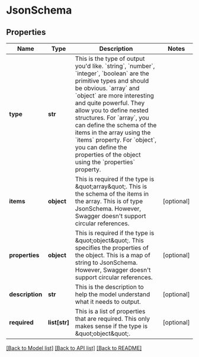 # JsonSchema

## Properties
Name | Type | Description | Notes
------------ | ------------- | ------------- | -------------
**type** | **str** | This is the type of output you&#x27;d like.  &#x60;string&#x60;, &#x60;number&#x60;, &#x60;integer&#x60;, &#x60;boolean&#x60; are the primitive types and should be obvious.  &#x60;array&#x60; and &#x60;object&#x60; are more interesting and quite powerful. They allow you to define nested structures.  For &#x60;array&#x60;, you can define the schema of the items in the array using the &#x60;items&#x60; property.  For &#x60;object&#x60;, you can define the properties of the object using the &#x60;properties&#x60; property. | 
**items** | **object** | This is required if the type is \&quot;array\&quot;. This is the schema of the items in the array.  This is of type JsonSchema. However, Swagger doesn&#x27;t support circular references. | [optional] 
**properties** | **object** | This is required if the type is \&quot;object\&quot;. This specifies the properties of the object.  This is a map of string to JsonSchema. However, Swagger doesn&#x27;t support circular references. | [optional] 
**description** | **str** | This is the description to help the model understand what it needs to output. | [optional] 
**required** | **list[str]** | This is a list of properties that are required.  This only makes sense if the type is \&quot;object\&quot;. | [optional] 

[[Back to Model list]](../README.md#documentation-for-models) [[Back to API list]](../README.md#documentation-for-api-endpoints) [[Back to README]](../README.md)

